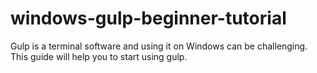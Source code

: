 # windows-gulp-beginner-tutorial
Gulp is a terminal software and using it on Windows can be challenging. This guide will help you to start using gulp.
